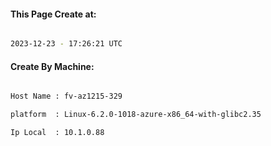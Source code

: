 
   
#### This Page Create at:

```bash

2023-12-23 - 17:26:21 UTC

```

#### Create By Machine:

```bash

Host Name : fv-az1215-329

platform  : Linux-6.2.0-1018-azure-x86_64-with-glibc2.35

Ip Local  : 10.1.0.88

```

